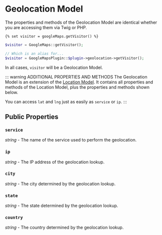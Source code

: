 # Geolocation Model

The properties and methods of the Geolocation Model are identical whether you are accessing them via Twig or PHP.

```twig
{% set visitor = googleMaps.getVisitor() %}
```

```php
$visitor = GoogleMaps::getVisitor();

// Which is an alias for...
$visitor = GoogleMapsPlugin::$plugin->geolocation->getVisitor();
```

In all cases, `visitor` will be a Geolocation Model.

::: warning ADDITIONAL PROPERTIES AND METHODS
The Geolocation Model is an extension of the [Location Model](/models/location-model/). It contains all properties and methods of the Location Model, plus the properties and methods shown below.

You can access `lat` and `lng` just as easily as `service` or `ip`.
:::

## Public Properties

### `service`

_string_ - The name of the service used to perform the geolocation.

### `ip`

_string_ - The IP address of the geolocation lookup.

### `city`

_string_ - The city determined by the geolocation lookup.

### `state`

_string_ - The state determined by the geolocation lookup.

### `country`

_string_ - The country determined by the geolocation lookup.
